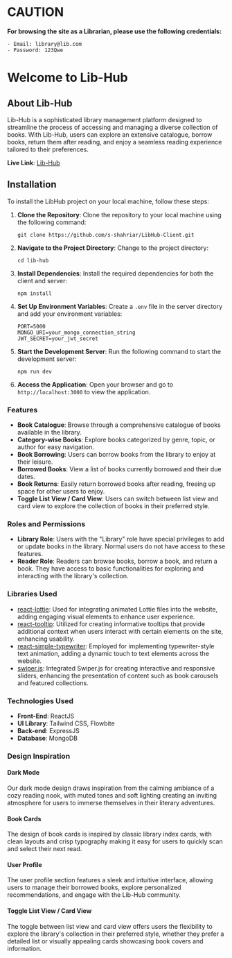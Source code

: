 # CAUTION

**For browsing the site as a Librarian, please use the following credentials:**
```
- Email: library@lib.com
- Password: 123Qwe
```

# Welcome to Lib-Hub

## About Lib-Hub
Lib-Hub is a sophisticated library management platform designed to streamline the process of accessing and managing a diverse collection of books. With Lib-Hub, users can explore an extensive catalogue, borrow books, return them after reading, and enjoy a seamless reading experience tailored to their preferences.

**Live Link**: [Lib-Hub](https://libhub-46f8c.web.app/)

## Installation

To install the LibHub project on your local machine, follow these steps:

1. **Clone the Repository**: Clone the repository to your local machine using the following command:
   ```
   git clone https://github.com/s-shahriar/LibHub-Client.git
   ```

2. **Navigate to the Project Directory**: Change to the project directory:
   ```
   cd lib-hub
   ```

3. **Install Dependencies**: Install the required dependencies for both the client and server:
   ```
   npm install
   ```

4. **Set Up Environment Variables**: Create a `.env` file in the server directory and add your environment variables:
   ```
   PORT=5000
   MONGO_URI=your_mongo_connection_string
   JWT_SECRET=your_jwt_secret
   ```

5. **Start the Development Server**: Run the following command to start the development server:
   ```
   npm run dev
   ```

6. **Access the Application**: Open your browser and go to `http://localhost:3000` to view the application.


### Features
- **Book Catalogue**: Browse through a comprehensive catalogue of books available in the library.
- **Category-wise Books**: Explore books categorized by genre, topic, or author for easy navigation.
- **Book Borrowing**: Users can borrow books from the library to enjoy at their leisure.
- **Borrowed Books**: View a list of books currently borrowed and their due dates.
- **Book Returns**: Easily return borrowed books after reading, freeing up space for other users to enjoy.
- **Toggle List View / Card View**: Users can switch between list view and card view to explore the collection of books in their preferred style.

### Roles and Permissions
- **Library Role**: Users with the "Library" role have special privileges to add or update books in the library. Normal users do not have access to these features.
- **Reader Role**: Readers can browse books, borrow a book, and return a book. They have access to basic functionalities for exploring and interacting with the library's collection.

### Libraries Used
- [react-lottie](https://www.npmjs.com/package/react-lottie): Used for integrating animated Lottie files into the website, adding engaging visual elements to enhance user experience.
- [react-tooltip](https://react-tooltip.com/docs/getting-started): Utilized for creating informative tooltips that provide additional context when users interact with certain elements on the site, enhancing usability.
- [react-simple-typewriter](https://www.npmjs.com/package/react-simple-typewriter): Employed for implementing typewriter-style text animation, adding a dynamic touch to text elements across the website.
- [swiper.js](https://swiperjs.com/): Integrated Swiper.js for creating interactive and responsive sliders, enhancing the presentation of content such as book carousels and featured collections.

### Technologies Used
- **Front-End**: ReactJS
- **UI Library**: Tailwind CSS, Flowbite
- **Back-end**: ExpressJS
- **Database**: MongoDB

### Design Inspiration
#### Dark Mode
Our dark mode design draws inspiration from the calming ambiance of a cozy reading nook, with muted tones and soft lighting creating an inviting atmosphere for users to immerse themselves in their literary adventures.

#### Book Cards
The design of book cards is inspired by classic library index cards, with clean layouts and crisp typography making it easy for users to quickly scan and select their next read.

#### User Profile
The user profile section features a sleek and intuitive interface, allowing users to manage their borrowed books, explore personalized recommendations, and engage with the Lib-Hub community.

#### Toggle List View / Card View
The toggle between list view and card view offers users the flexibility to explore the library's collection in their preferred style, whether they prefer a detailed list or visually appealing cards showcasing book covers and information.
